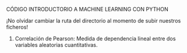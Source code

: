 CÓDIGO INTRODUCTORIO A MACHINE LEARNING CON PYTHON

¡No olvidar cambiar la ruta del directorio al momento de subir nuestros ficheros!

1. Correlación de Pearson: Medida de dependencia lineal entre dos variables aleatorias cuantitativas.
